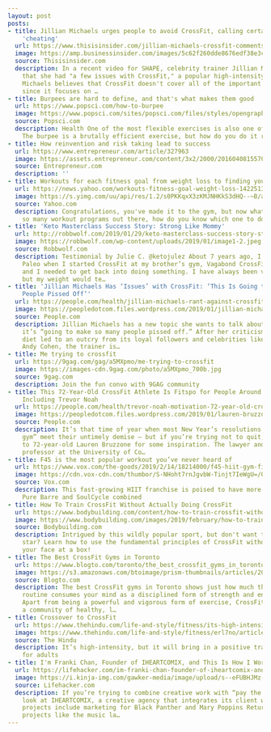 ```yaml
---
layout: post
posts:
- title: Jillian Michaels urges people to avoid CrossFit, calling certain exercises
    'cheating'
  url: https://www.thisisinsider.com/jillian-michaels-crossfit-comments-opinion-2019-2
  image: https://amp.businessinsider.com/images/5c62f260dde8676edf38e3cf-1920-960.jpg
  source: Thisisinsider.com
  description: In a recent video for SHAPE, celebrity trainer Jillian Michaels said
    that she had "a few issues with CrossFit," a popular high-intensity workout program.
    Michaels believes that CrossFit doesn't cover all of the important areas of fitness,
    since it focuses on …
- title: Burpees are hard to define, and that's what makes them good
  url: https://www.popsci.com/how-to-burpee
  image: https://www.popsci.com/sites/popsci.com/files/styles/opengraph_1_91x1/public/images/2019/02/img_0420_0.jpg?itok=43P-tXRy
  source: Popsci.com
  description: Health One of the most flexible exercises is also one of the most controversial.
    The burpee is a brutally efficient exercise, but how do you do it right?
- title: How reinvention and risk taking lead to success
  url: https://www.entrepreneur.com/article/327963
  image: https://assets.entrepreneur.com/content/3x2/2000/20160408155709-default-hero-entrepreneur.png
  source: Entrepreneur.com
  description: ''
- title: Workouts for each fitness goal from weight loss to finding your abs
  url: https://news.yahoo.com/workouts-fitness-goal-weight-loss-142251302.html
  image: https://s.yimg.com/uu/api/res/1.2/s0PKKqxX3zKMJNHKkS3dHQ--~B/aD0zMDA7dz01MDA7c209MTthcHBpZD15dGFjaHlvbg--/http://media.zenfs.com/en-US/homerun/usa_today_life_698/b9d39c8f98e1868ab30f3aa4b9d3ed3d
  source: Yahoo.com
  description: Congratulations, you've made it to the gym, but now what? There are
    so many workout programs out there, how do you know which one to do?
- title: 'Keto Masterclass Success Story: Strong Like Mommy'
  url: http://robbwolf.com/2019/01/29/keto-masterclass-success-story-strong-like-mommy/
  image: https://robbwolf.com/wp-content/uploads/2019/01/image1-2.jpeg
  source: Robbwolf.com
  description: Testimonial by Julie C. @ketojulez About 7 years ago, I learned about
    Paleo when I started CrossFit at my brother’s gym, Vagabond CrossFit. I was overweight
    and I needed to get back into doing something. I have always been very athletic
    but my weight would te…
- title: 'Jillian Michaels Has ‘Issues’ with CrossFit: ‘This Is Going to Make So Many
    People Pissed Off’'
  url: https://people.com/health/jillian-michaels-rant-against-crossfit/
  image: https://peopledotcom.files.wordpress.com/2019/01/jillian-michaels-1.jpg?crop=0px%2C12px%2C1402px%2C736px&resize=1200%2C630
  source: People.com
  description: Jillian Michaels has a new topic she wants to talk about, and she knows
    it’s “going to make so many people pissed off.” After her criticism of the keto
    diet led to an outcry from its loyal followers and celebrities like Al Roker and
    Andy Cohen, the trainer is…
- title: Me trying to crossfit
  url: https://9gag.com/gag/a5MXpmo/me-trying-to-crossfit
  image: https://images-cdn.9gag.com/photo/a5MXpmo_700b.jpg
  source: 9gag.com
  description: Join the fun convo with 9GAG community
- title: This 72-Year-Old CrossFit Athlete Is Fitspo for People Around the World,
    Including Trevor Noah
  url: https://people.com/health/trevor-noah-motivation-72-year-old-crossfit-athlete/
  image: https://peopledotcom.files.wordpress.com/2019/01/lauren-bruzzone.jpg?crop=0px%2C76px%2C2700px%2C1419px&resize=1200%2C630
  source: People.com
  description: It’s that time of year when most New Year’s resolutions to “hit the
    gym” meet their untimely demise — but if you’re trying not to quit, just look
    to 72-year-old Lauren Bruzzone for some inspiration. The lawyer and now adjunct
    professor at the University of Co…
- title: F45 is the most popular workout you’ve never heard of
  url: https://www.vox.com/the-goods/2019/2/14/18214000/f45-hiit-gym-fitness-crossfit
  image: https://cdn.vox-cdn.com/thumbor/S-NHoht7rnJgvbW-Tinjt7IeWgU=/0x0:5187x2716/fit-in/1200x630/cdn.vox-cdn.com/uploads/chorus_asset/file/13756465/Photo_Aug_31__1_53_26_PM.jpg
  source: Vox.com
  description: This fast-growing HIIT franchise is poised to have more studios than
    Pure Barre and SoulCycle combined
- title: How To Train CrossFit Without Actually Doing CrossFit
  url: https://www.bodybuilding.com/content/how-to-train-crossfit-without-actually-doing-crossfit.html
  image: https://www.bodybuilding.com/images/2019/february/how-to-train-crossfit-without-actually-doing-it-header-b-960x540.jpg
  source: Bodybuilding.com
  description: Intrigued by this wildly popular sport, but don't want to be a WOD
    star? Learn how to use the fundamental principles of CrossFit without showing
    your face at a box!
- title: The Best CrossFit Gyms in Toronto
  url: https://www.blogto.com/toronto/the_best_crossfit_gyms_in_toronto/
  image: https://s3.amazonaws.com/btoimage/prism-thumbnails/articles/20160411-crossfitykv2048-03.jpg-resize_then_crop-_frame_bg_color_FFF-h_630-gravity_center-q_70-preserve_ratio_true-w_1200_.jpg
  source: Blogto.com
  description: The best CrossFit gyms in Toronto shows just how much the training
    routine consumes your mind as a disciplined form of strength and endurance training.
    Apart from being a powerful and vigorous form of exercise, CrossFit also provides
    a community of healthy, l…
- title: Crossover to CrossFit
  url: https://www.thehindu.com/life-and-style/fitness/its-high-intensity-but-it-will-bring-in-a-positive-transformation-for-adults/article26110160.ece
  image: https://www.thehindu.com/life-and-style/fitness/erl7no/article26110159.ece/ALTERNATES/LANDSCAPE_615/Hindu
  source: The Hindu
  description: It’s high-intensity, but it will bring in a positive transformation
    for adults
- title: I'm Franki Chan, Founder of IHEARTCOMIX, and This Is How I Work
  url: https://lifehacker.com/im-franki-chan-founder-of-iheartcomix-and-this-is-how-1830433767
  image: https://i.kinja-img.com/gawker-media/image/upload/s--eFUBHJMz--/c_fill,fl_progressive,g_center,h_900,q_80,w_1600/yaq0gkjskn8vldu44oau.jpg
  source: Lifehacker.com
  description: If you’re trying to combine creative work with “pay the bills” work,
    look at IHEARTCOMIX, a creative agency that integrates its client work (recent
    projects include marketing for Black Panther and Mary Poppins Returns) with in-house
    projects like the music la…
---
```


